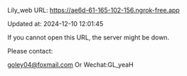 Lily_web URL: https://ae6d-61-165-102-156.ngrok-free.app

Updated at: 2024-12-10 12:01:45

If you cannot open this URL, the server might be down.

Please contact: 

goley04@foxmail.com Or Wechat:GL_yeaH